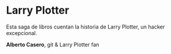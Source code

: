 # Larry Plotter

Esta saga de libros cuentan la historia de Larry Plotter, un hacker excepcional.

**Alberto Casero**, git & Larry Plotter fan
